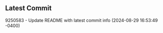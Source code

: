 
## Latest Commit
9250583 - Update README with latest commit info (2024-08-29 16:53:49 -0400) <Yunxi-Zhou>
